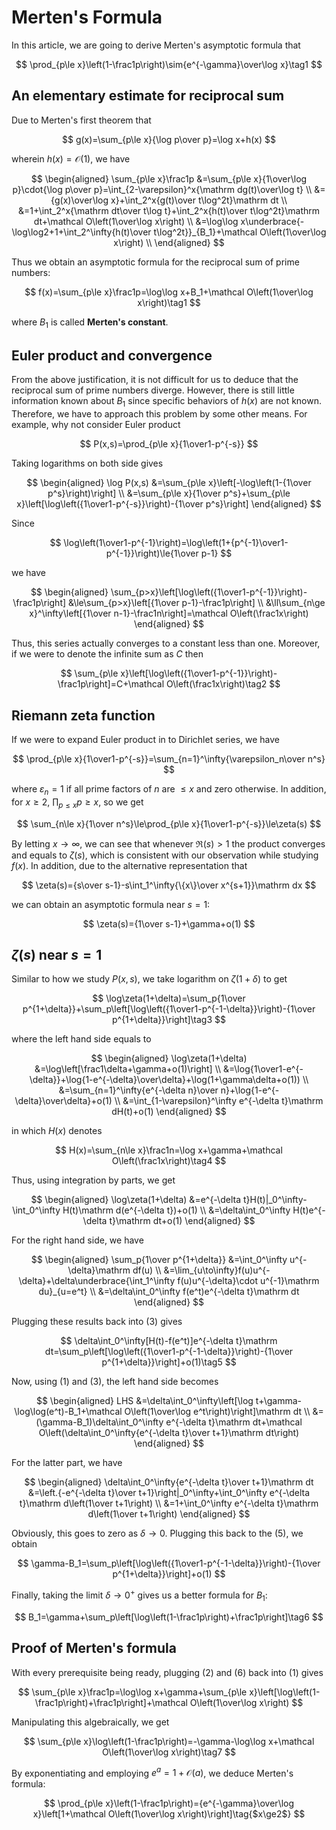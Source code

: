 # Merten's Formula

In this article, we are going to derive Merten's asymptotic formula that

$$
\prod_{p\le x}\left(1-\frac1p\right)\sim{e^{-\gamma}\over\log x}\tag1
$$

## An elementary estimate for reciprocal sum

Due to Merten's first theorem that

$$
g(x)=\sum_{p\le x}{\log p\over p}=\log x+h(x)
$$

wherein $h(x)=\mathcal O(1)$, we have

$$
\begin{aligned}
\sum_{p\le x}\frac1p
&=\sum_{p\le x}{1\over\log p}\cdot{\log p\over p}=\int_{2-\varepsilon}^x{\mathrm dg(t)\over\log t} \\
&={g(x)\over\log x}+\int_2^x{g(t)\over t\log^2t}\mathrm dt \\
&=1+\int_2^x{\mathrm dt\over t\log t}+\int_2^x{h(t)\over t\log^2t}\mathrm dt+\mathcal O\left(1\over\log x\right) \\
&=\log\log x\underbrace{-\log\log2+1+\int_2^\infty{h(t)\over t\log^2t}}_{B_1}+\mathcal O\left(1\over\log x\right) \\
\end{aligned}
$$

Thus we obtain an asymptotic formula for the reciprocal sum of prime numbers:

$$
f(x)=\sum_{p\le x}\frac1p=\log\log x+B_1+\mathcal O\left(1\over\log x\right)\tag1
$$

where $B_1$ is called **Merten's constant**.

## Euler product and convergence

From the above justification, it is not difficult for us to deduce that the reciprocal sum of prime numbers diverge. However, there is still little information known about $B_1$ since specific behaviors of $h(x)$ are not known. Therefore, we have to approach this problem by some other means. For example, why not consider Euler product

$$
P(x,s)=\prod_{p\le x}{1\over1-p^{-s}}
$$

Taking logarithms on both side gives

$$
\begin{aligned}
\log P(x,s)
&=\sum_{p\le x}\left[-\log\left(1-{1\over p^s}\right)\right] \\
&=\sum_{p\le x}{1\over p^s}+\sum_{p\le x}\left[\log\left({1\over1-p^{-s}}\right)-{1\over p^s}\right]
\end{aligned}
$$

Since

$$
\log\left(1\over1-p^{-1}\right)=\log\left(1+{p^{-1}\over1-p^{-1}}\right)\le{1\over p-1}
$$

we have

$$
\begin{aligned}
\sum_{p>x}\left[\log\left({1\over1-p^{-1}}\right)-\frac1p\right]
&\le\sum_{p>x}\left[{1\over p-1}-\frac1p\right] \\
&\ll\sum_{n\ge x}^\infty\left[{1\over n-1}-\frac1n\right]=\mathcal O\left(\frac1x\right)
\end{aligned}
$$

Thus, this series actually converges to a constant less than one. Moreover, if we were to denote the infinite sum as $C$ then

$$
\sum_{p\le x}\left[\log\left({1\over1-p^{-1}}\right)-\frac1p\right]=C+\mathcal O\left(\frac1x\right)\tag2
$$

## Riemann zeta function

If we were to expand Euler product in to Dirichlet series, we have

$$
\prod_{p\le x}{1\over1-p^{-s}}=\sum_{n=1}^\infty{\varepsilon_n\over n^s}
$$

where $\varepsilon_n=1$ if all prime factors of $n$ are $\le x$ and zero otherwise. In addition, for $x\ge2$, $\prod_{p\le x}p\ge x$, so we get

$$
\sum_{n\le x}{1\over n^s}\le\prod_{p\le x}{1\over1-p^{-s}}\le\zeta(s)
$$

By letting $x\to\infty$, we can see that whenever $\Re(s)>1$ the product converges and equals to $\zeta(s)$, which is consistent with our observation while studying $f(x)$. In addition, due to the alternative representation that

$$
\zeta(s)={s\over s-1}-s\int_1^\infty{\{x\}\over x^{s+1}}\mathrm dx
$$

we can obtain an asymptotic formula near $s=1$:

$$
\zeta(s)={1\over s-1}+\gamma+o(1)
$$

## $\zeta(s)$ near $s=1$

Similar to how we study $P(x,s)$, we take logarithm on $\zeta(1+\delta)$ to get

$$
\log\zeta(1+\delta)=\sum_p{1\over p^{1+\delta}}+\sum_p\left[\log\left({1\over1-p^{-1-\delta}}\right)-{1\over p^{1+\delta}}\right]\tag3
$$

where the left hand side equals to

$$
\begin{aligned}
\log\zeta(1+\delta)
&=\log\left[\frac1\delta+\gamma+o(1)\right] \\
&=\log{1\over1-e^{-\delta}}+\log{1-e^{-\delta}\over\delta}+\log(1+\gamma\delta+o(1)) \\
&=\sum_{n=1}^\infty{e^{-\delta n}\over n}+\log{1-e^{-\delta}\over\delta}+o(1) \\
&=\int_{1-\varepsilon}^\infty e^{-\delta t}\mathrm dH(t)+o(1)
\end{aligned}
$$

in which $H(x)$ denotes

$$
H(x)=\sum_{n\le x}\frac1n=\log x+\gamma+\mathcal O\left(\frac1x\right)\tag4
$$

Thus, using integration by parts, we get

$$
\begin{aligned}
\log\zeta(1+\delta)
&=e^{-\delta t}H(t)|_0^\infty-\int_0^\infty H(t)\mathrm d(e^{-\delta t})+o(1) \\
&=\delta\int_0^\infty H(t)e^{-\delta t}\mathrm dt+o(1)
\end{aligned}
$$

For the right hand side, we have

$$
\begin{aligned}
\sum_p{1\over p^{1+\delta}}
&=\int_0^\infty u^{-\delta}\mathrm df(u) \\
&=\lim_{u\to\infty}f(u)u^{-\delta}+\delta\underbrace{\int_1^\infty f(u)u^{-\delta}\cdot u^{-1}\mathrm du}_{u=e^t} \\
&=\delta\int_0^\infty f(e^t)e^{-\delta t}\mathrm dt
\end{aligned}
$$

Plugging these results back into (3) gives

$$
\delta\int_0^\infty[H(t)-f(e^t)]e^{-\delta t}\mathrm dt=\sum_p\left[\log\left({1\over1-p^{-1-\delta}}\right)-{1\over p^{1+\delta}}\right]+o(1)\tag5
$$

Now, using (1) and (3), the left hand side becomes

$$
\begin{aligned}
LHS
&=\delta\int_0^\infty\left[\log t+\gamma-\log\log(e^t)-B_1+\mathcal O\left(1\over\log e^t\right)\right]\mathrm dt \\
&=(\gamma-B_1)\delta\int_0^\infty e^{-\delta t}\mathrm dt+\mathcal O\left(\delta\int_0^\infty{e^{-\delta t}\over t+1}\mathrm dt\right)
\end{aligned}
$$

For the latter part, we have

$$
\begin{aligned}
\delta\int_0^\infty{e^{-\delta t}\over t+1}\mathrm dt
&=\left.{-e^{-\delta t}\over t+1}\right|_0^\infty+\int_0^\infty e^{-\delta t}\mathrm d\left(1\over t+1\right) \\
&=1+\int_0^\infty e^{-\delta t}\mathrm d\left(1\over t+1\right)
\end{aligned}
$$

Obviously, this goes to zero as $\delta\to0$. Plugging this back to the (5), we obtain

$$
\gamma-B_1=\sum_p\left[\log\left({1\over1-p^{-1-\delta}}\right)-{1\over p^{1+\delta}}\right]+o(1)
$$

Finally, taking the limit $\delta\to0^+$ gives us a better formula for $B_1$:

$$
B_1=\gamma+\sum_p\left[\log\left(1-\frac1p\right)+\frac1p\right]\tag6
$$

## Proof of Merten's formula

With every prerequisite being ready, plugging (2) and (6) back into (1) gives

$$
\sum_{p\le x}\frac1p=\log\log x+\gamma+\sum_{p\le x}\left[\log\left(1-\frac1p\right)+\frac1p\right]+\mathcal O\left(1\over\log x\right)
$$

Manipulating this algebraically, we get

$$
\sum_{p\le x}\log\left(1-\frac1p\right)=-\gamma-\log\log x+\mathcal O\left(1\over\log x\right)\tag7
$$

By exponentiating and employing $e^a=1+\mathcal O(a)$, we deduce Merten's formula:

$$
\prod_{p\le x}\left(1-\frac1p\right)={e^{-\gamma}\over\log x}\left[1+\mathcal O\left(1\over\log x\right)\right]\tag{$x\ge2$}
$$